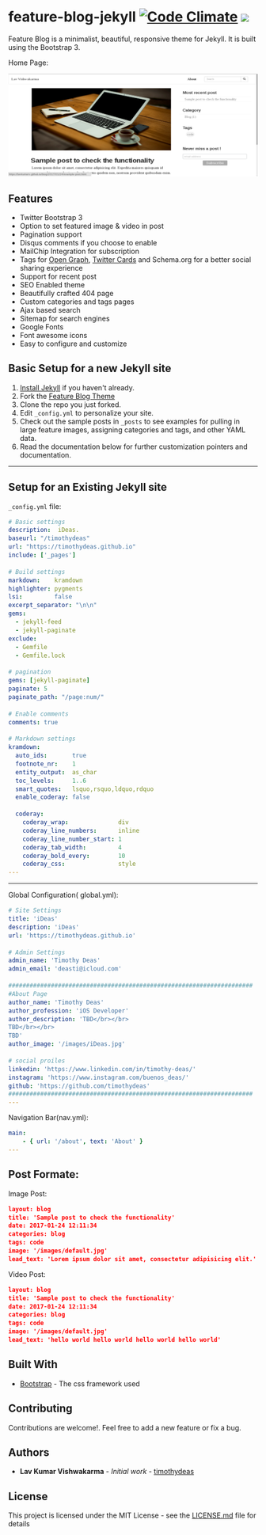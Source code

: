 # feature-blog-jekyll [![Code Climate](https://codeclimate.com/github/lavkumarv/feature-blog-jekyll/badges/gpa.svg)](https://codeclimate.com/github/lavkumarv/feature-blog-jekyll) <a href="https://codeclimate.com/github/lavkumarv/feature-blog-jekyll"><img src="https://codeclimate.com/github/lavkumarv/feature-blog-jekyll/badges/issue_count.svg" /></a>

Feature Blog is a minimalist, beautiful, responsive theme for Jekyll. It is built using the Bootstrap 3.

Home Page:

![home](home.jpg "home")

## Features

* Twitter Bootstrap 3
* Option to set featured image & video in post
* Pagination support
* Disqus comments if you choose to enable
* MailChip Integration for subscription
* Tags for [Open Graph](https://developers.facebook.com/docs/opengraph/), [Twitter Cards](https://dev.twitter.com/docs/cards) and Schema.org for a better social sharing experience
* Support for recent post
* SEO Enabled theme
* Beautifully crafted 404 page
* Custom categories and tags pages
* Ajax based search
* Sitemap for search engines
* Google Fonts
* Font awesome icons
* Easy to configure and customize

## Basic Setup for a new Jekyll site

1. [Install Jekyll](http://jekyllrb.com) if you haven't already.
2. Fork the [Feature Blog Theme](https://github.com/lavkumarv/feature-blog-jekyll/fork)
3. Clone the repo you just forked.
4. Edit `_config.yml` to personalize your site.
5. Check out the sample posts in `_posts` to see examples for pulling in large feature images, assigning categories and tags, and other YAML data.
6. Read the documentation below for further customization pointers and documentation.

---

## Setup for an Existing Jekyll site

`_config.yml` file:

``` yaml
# Basic settings
description:  iDeas.
baseurl: "/timothydeas"
url: "https://timothydeas.github.io"
include: ['_pages']

# Build settings
markdown:    kramdown
highlighter: pygments
lsi:         false
excerpt_separator: "\n\n"
gems:
  - jekyll-feed
  - jekyll-paginate
exclude:
  - Gemfile
  - Gemfile.lock

# pagination
gems: [jekyll-paginate]
paginate: 5
paginate_path: "/page:num/"

# Enable comments
comments: true

# Markdown settings
kramdown:
  auto_ids:       true
  footnote_nr:    1
  entity_output:  as_char
  toc_levels:     1..6
  smart_quotes:   lsquo,rsquo,ldquo,rdquo
  enable_coderay: false

  coderay:
    coderay_wrap:              div
    coderay_line_numbers:      inline
    coderay_line_number_start: 1
    coderay_tab_width:         4
    coderay_bold_every:        10
    coderay_css:               style
---
```
---
Global Configuration( global.yml):
``` yaml
# Site Settings
title: 'iDeas'
description: 'iDeas'
url: 'https://timothydeas.github.io'

# Admin Settings
admin_name: 'Timothy Deas'
admin_email: 'deasti@icloud.com'

#####################################################################
#About Page
author_name: 'Timothy Deas'
author_profession: 'iOS Developer'
author_description: 'TBD</br></br>
TBD</br></br>
TBD'
author_image: '/images/iDeas.jpg'

# social proiles
linkedin: 'https://www.linkedin.com/in/timothy-deas/'
instagram: 'https://www.instagram.com/buenos_deas/'
github: 'https://github.com/timothydeas'
#####################################################################
---
```
Navigation Bar(nav.yml):
``` yaml
main:
    - { url: '/about', text: 'About' }
---
```

## Post Formate:

Image Post:
``` json
layout: blog
title: 'Sample post to check the functionality'
date: 2017-01-24 12:11:34
categories: blog
tags: code
image: '/images/default.jpg'
lead_text: 'Lorem ipsum dolor sit amet, consectetur adipisicing elit.'
```
Video Post:
``` json
layout: blog
title: 'Sample post to check the functionality'
date: 2017-01-24 12:11:34
categories: blog
tags: code
image: '/images/default.jpg'
lead_text: 'hello world hello world hello world hello world'
```
## Built With

* [Bootstrap](http://getbootstrap.com/) - The css framework used

## Contributing

Contributions are welcome!. Feel free to add a new feature or fix a bug.

## Authors

* **Lav Kumar Vishwakarma** - *Initial work* - [timothydeas](https://github.com/timothydeas )

## License

This project is licensed under the MIT License - see the [LICENSE.md](LICENSE.md) file for details
